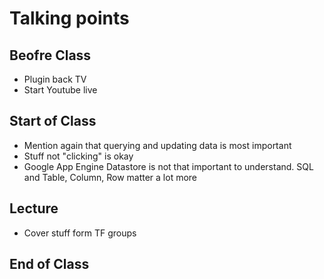 # Talking points

## Beofre Class

* Plugin back TV
* Start Youtube live

## Start of Class

* Mention again that querying and updating data is most important
* Stuff not "clicking" is okay
* Google App Engine Datastore is not that important to understand. SQL and Table, Column, Row matter a lot more

## Lecture

* Cover stuff form TF groups

## End of Class
